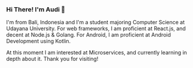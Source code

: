### Hi There! I'm Audi 👋

<!--
**audipasuatmadi/audipasuatmadi** is a ✨ _special_ ✨ repository because its `README.md` (this file) appears on your GitHub profile.

Here are some ideas to get you started:

- 🔭 I’m currently studying on Udayana University
- 🌱 I’m currently learning Microservices and Golang
- 👯 I’m looking to collaborate on ...
- 🤔 I’m looking for help with ...
- 💬 Ask me about ...
- 📫 How to reach me: ...
- 😄 Pronouns: ...
- ⚡ Fun fact: ...
-->

I'm from Bali, Indonesia and I'm a student majoring Computer Science at Udayana University. For web frameworks, I am proficient at React.js, and decent at Node.js & Golang. For Android, I am proficient at Android Development using Kotlin.

At this moment I am interested at Microservices, and currently learning in depth about it. Thank you for visiting!
